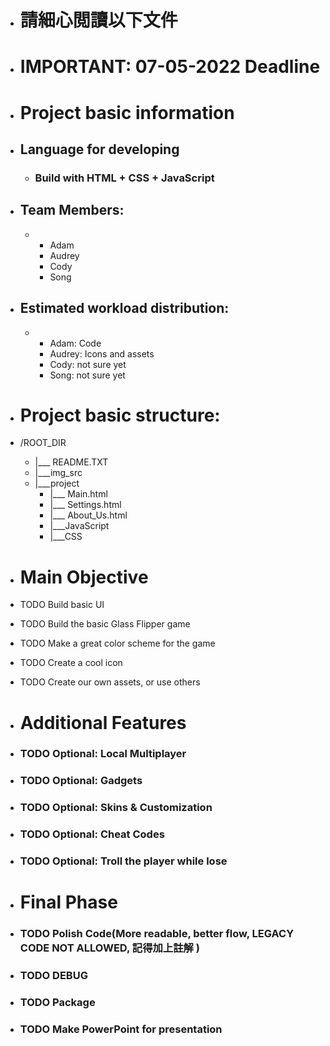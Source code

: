 - # 請細心閲讀以下文件
- # IMPORTANT: 07-05-2022 Deadline
- # Project basic information
- ## Language for developing

  - ### Build with HTML + CSS + JavaScript

- ## Team Members:

  - - Adam
    - Audrey
    - Cody
    - Song

- ## Estimated workload distribution:

  - - Adam: Code
    - Audrey: Icons and assets
    - Cody: not sure yet
    - Song: not sure yet

- # Project basic structure:
- /ROOT_DIR

  - |\_\_\_ README.TXT
  - |\_\_\_img_src
  - |\_\_\_project
    - |\_\_\_ Main.html
    - |\_\_\_ Settings.html
    - |\_\_\_ About_Us.html
    - |\_\_\_JavaScript
    - |\_\_\_CSS

- # Main Objective
- TODO Build basic UI
- TODO Build the basic Glass Flipper game
- TODO Make a great color scheme for the game
- TODO Create a cool icon
- TODO Create our own assets, or use others
- # Additional Features
- ### TODO Optional: Local Multiplayer
- ### TODO Optional: Gadgets
- ### TODO Optional: Skins & Customization
- ### TODO Optional: Cheat Codes
- ### TODO Optional: Troll the player while lose
- # Final Phase
- ### TODO Polish Code(More readable, better flow, **LEGACY CODE NOT ALLOWED**, **記得加上註解** )
- ### TODO DEBUG
- ### TODO Package
- ### TODO Make PowerPoint for presentation
